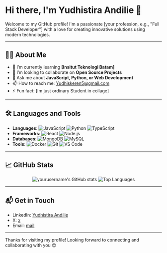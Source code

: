 # Hi there, I'm Yudhistira Andilie 👋

Welcome to my GitHub profile! I'm a passionate [your profession, e.g., "Full Stack Developer"] with a love for creating innovative solutions using modern technologies.

---

## 👨‍💻 About Me

- 🌱 I’m currently learning **[Insitut Teknologi Batam]**
- 👯 I’m looking to collaborate on **Open Source Projects**
- 💬 Ask me about **JavaScript, Python, or Web Development**
- 📫 How to reach me: [Yudhiskeren5@gmail.com](mailto:your.email@example.com)
- ⚡ Fun fact: [Im just ordinary Student in collage]

---

## 🛠️ Languages and Tools

- **Languages**: ![JavaScript](https://img.shields.io/badge/-JavaScript-F7DF1E?logo=javascript&logoColor=black&style=flat) ![Python](https://img.shields.io/badge/-Python-3776AB?logo=python&logoColor=white&style=flat) ![TypeScript](https://img.shields.io/badge/-TypeScript-3178C6?logo=typescript&logoColor=white&style=flat)
- **Frameworks**: ![React](https://img.shields.io/badge/-React-61DAFB?logo=react&logoColor=white&style=flat) ![Node.js](https://img.shields.io/badge/-Node.js-339933?logo=node.js&logoColor=white&style=flat)
- **Databases**: ![MongoDB](https://img.shields.io/badge/-MongoDB-47A248?logo=mongodb&logoColor=white&style=flat) ![MySQL](https://img.shields.io/badge/-MySQL-4479A1?logo=mysql&logoColor=white&style=flat)
- **Tools**: ![Docker](https://img.shields.io/badge/-Docker-2496ED?logo=docker&logoColor=white&style=flat) ![Git](https://img.shields.io/badge/-Git-F05032?logo=git&logoColor=white&style=flat) ![VS Code](https://img.shields.io/badge/-VS%20Code-007ACC?logo=visual-studio-code&logoColor=white&style=flat)

---

## 📈 GitHub Stats

<p align="center">
  <img src="https://github-readme-stats.vercel.app/api?username=yourusername&show_icons=true&theme=tokyonight" alt="yourusername's GitHub stats" />
  <img src="https://github-readme-stats.vercel.app/api/top-langs/?username=yourusername&layout=compact&theme=tokyonight" alt="Top Languages" />
</p>

---

## 📬 Get in Touch

- LinkedIn: [Yudhistira Andilie](https://www.linkedin.com/in/yudhistira-andilie-34a711230/)
- X: [x](https://twitter.com/yourtwitterhandle)
- Email: [mail](mailto:yudhiskeren5@gmail.com)

---

Thanks for visiting my profile! Looking forward to connecting and collaborating with you 😊
